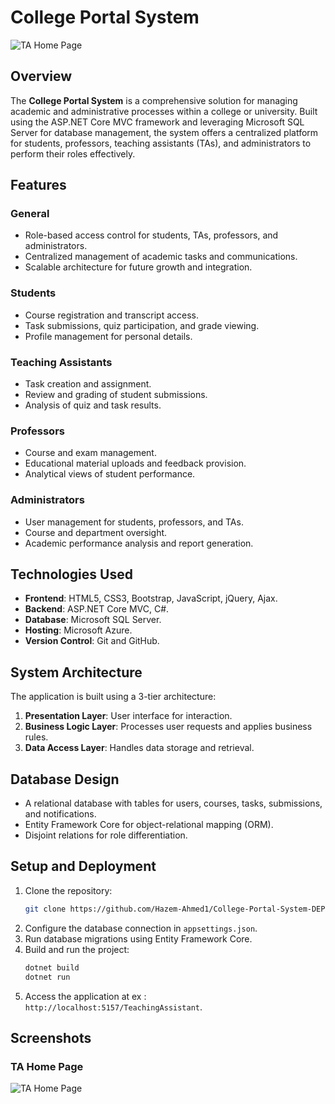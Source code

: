 # College Portal System

![TA Home Page](TA_Dashboard.png.png)

## Overview

The **College Portal System** is a comprehensive solution for managing academic and administrative processes within a college or university. Built using the ASP.NET Core MVC framework and leveraging Microsoft SQL Server for database management, the system offers a centralized platform for students, professors, teaching assistants (TAs), and administrators to perform their roles effectively.

## Features

### General
- Role-based access control for students, TAs, professors, and administrators.
- Centralized management of academic tasks and communications.
- Scalable architecture for future growth and integration.

### Students
- Course registration and transcript access.
- Task submissions, quiz participation, and grade viewing.
- Profile management for personal details.

### Teaching Assistants
- Task creation and assignment.
- Review and grading of student submissions.
- Analysis of quiz and task results.

### Professors
- Course and exam management.
- Educational material uploads and feedback provision.
- Analytical views of student performance.

### Administrators
- User management for students, professors, and TAs.
- Course and department oversight.
- Academic performance analysis and report generation.

## Technologies Used
- **Frontend**: HTML5, CSS3, Bootstrap, JavaScript, jQuery, Ajax.
- **Backend**: ASP.NET Core MVC, C#.
- **Database**: Microsoft SQL Server.
- **Hosting**: Microsoft Azure.
- **Version Control**: Git and GitHub.

## System Architecture
The application is built using a 3-tier architecture:
1. **Presentation Layer**: User interface for interaction.
2. **Business Logic Layer**: Processes user requests and applies business rules.
3. **Data Access Layer**: Handles data storage and retrieval.

## Database Design
- A relational database with tables for users, courses, tasks, submissions, and notifications.
- Entity Framework Core for object-relational mapping (ORM).
- Disjoint relations for role differentiation.

## Setup and Deployment
1. Clone the repository:  
   ```bash
   git clone https://github.com/Hazem-Ahmed1/College-Portal-System-DEPI-GP.git
   ```
2. Configure the database connection in `appsettings.json`.
3. Run database migrations using Entity Framework Core.
4. Build and run the project:
   ```bash
   dotnet build
   dotnet run
   ```
5. Access the application at ex : `http://localhost:5157/TeachingAssistant`.

## Screenshots
### TA Home Page
![TA Home Page](TA_Dashboard.png)


